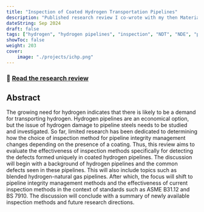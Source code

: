 ```yaml
---
title: "Inspection of Coated Hydrogen Transportation Pipelines"
description: "Published research review I co-wrote with my then Materials Science supervisor, Dr Shiladitya Paul"
dateString: Sep 2024
draft: false
tags: ["hydrogen", "hydrogen pipelines", "inspection", "NDT", "NDE", "pipeline transport"]
showToc: false
weight: 203
cover:
    image: "./projects/ichp.png"
--- 
```

### 🔗 [Read the research review](https://www.mdpi.com/2076-3417/12/19/9503)

## Abstract
The growing need for hydrogen indicates that there is likely to be a demand for transporting hydrogen. Hydrogen pipelines are an economical option, but the issue of hydrogen damage to pipeline steels needs to be studied and investigated. So far, limited research has been dedicated to determining how the choice of inspection method for pipeline integrity management changes depending on the presence of a coating. Thus, this review aims to evaluate the effectiveness of inspection methods specifically for detecting the defects formed uniquely in coated hydrogen pipelines. The discussion will begin with a background of hydrogen pipelines and the common defects seen in these pipelines. This will also include topics such as blended hydrogen-natural gas pipelines. After which, the focus will shift to pipeline integrity management methods and the effectiveness of current inspection methods in the context of standards such as ASME B31.12 and BS 7910. The discussion will conclude with a summary of newly available inspection methods and future research directions.
